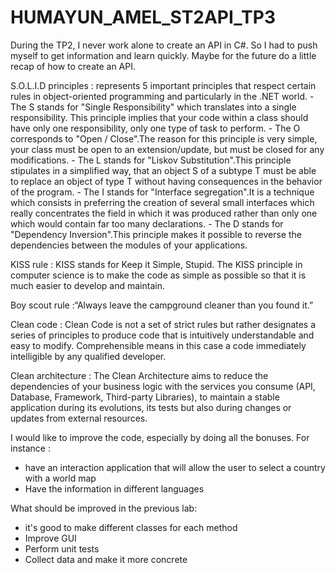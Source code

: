 # HUMAYUN_AMEL_ST2API_TP3

During the TP2, I never work alone to create an API in C#. So I had to push myself to get information and learn quickly. Maybe for the future do a little recap of how to create an API.

S.O.L.I.D principles : represents 5 important principles that respect certain rules in object-oriented programming and particularly in the .NET world. 
	- The S stands for "Single Responsibility" which translates into a single responsibility. This principle implies that your code within a class should have only one responsibility, only one type of task to perform.
	- The O corresponds to "Open / Close".The reason for this principle is very simple, your class must be open to an extension/update, but must be closed for any modifications.
	- The L stands for "Liskov Substitution".This principle stipulates in a simplified way, that an object S of a subtype T must be able to replace an object of type T without having consequences in the behavior of the program.
	- The I stands for "Interface segregation".It is a technique which consists in preferring the creation of several small interfaces which really concentrates the field in which it was produced rather than only one which would contain far too many declarations.
	- The D stands for "Dependency Inversion".This principle makes it possible to reverse the dependencies between the modules of your applications.

KISS rule : KISS stands for Keep it Simple, Stupid. The KISS principle in computer science is to make the code as simple as possible so that it is much easier to develop and maintain.

Boy scout rule :“Always leave the campground cleaner than you found it.”

Clean code : Clean Code is not a set of strict rules but rather designates a series of principles to produce code that is intuitively understandable and easy to modify. Comprehensible means in this case a code immediately intelligible by any qualified developer.

Clean architecture : The Clean Architecture aims to reduce the dependencies of your business logic with the services you consume (API, Database, Framework, Third-party Libraries), to maintain a stable application during its evolutions, its tests but also during changes or updates from external resources.

I would like to improve the code, especially by doing all the bonuses. For instance :
- have an interaction application that will allow the user to select a country with a world map
- Have the information in different languages

What should be improved in the previous lab:
- it's good to make different classes for each method
- Improve GUI
- Perform unit tests
- Collect data and make it more concrete
